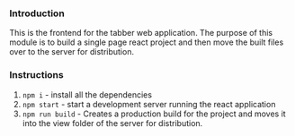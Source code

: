 ### Introduction
This is the frontend for the tabber web application. The purpose of this module is to build a single page react project and then move the built files over to the server for distribution.

### Instructions
1. `npm i` - install all the dependencies
2. `npm start` - start a development server running the react application
3. `npm run build` - Creates a production build for the project and moves it into the view folder of the server for distribution.